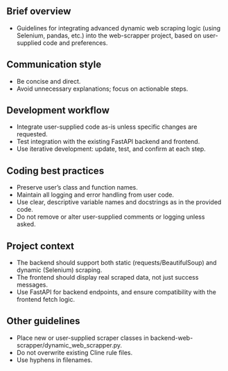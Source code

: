 ## Brief overview
- Guidelines for integrating advanced dynamic web scraping logic (using Selenium, pandas, etc.) into the web-scrapper project, based on user-supplied code and preferences.

## Communication style
- Be concise and direct.
- Avoid unnecessary explanations; focus on actionable steps.

## Development workflow
- Integrate user-supplied code as-is unless specific changes are requested.
- Test integration with the existing FastAPI backend and frontend.
- Use iterative development: update, test, and confirm at each step.

## Coding best practices
- Preserve user’s class and function names.
- Maintain all logging and error handling from user code.
- Use clear, descriptive variable names and docstrings as in the provided code.
- Do not remove or alter user-supplied comments or logging unless asked.

## Project context
- The backend should support both static (requests/BeautifulSoup) and dynamic (Selenium) scraping.
- The frontend should display real scraped data, not just success messages.
- Use FastAPI for backend endpoints, and ensure compatibility with the frontend fetch logic.

## Other guidelines
- Place new or user-supplied scraper classes in backend-web-scrapper/dynamic_web_scrapper.py.
- Do not overwrite existing Cline rule files.
- Use hyphens in filenames.
